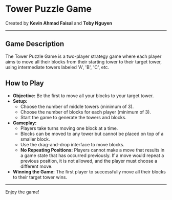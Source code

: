 # Tower Puzzle Game

Created by **Kevin Ahmad Faisal** and **Toby Nguyen**

---

## Game Description

The Tower Puzzle Game is a two-player strategy game where each player aims to move all their blocks from their starting tower to their target tower, using intermediate towers labeled 'A', 'B', 'C', etc.

## How to Play

- **Objective:** Be the first to move all your blocks to your target tower.
- **Setup:**
  - Choose the number of middle towers (minimum of 3).
  - Choose the number of blocks for each player (minimum of 3).
  - Start the game to generate the towers and blocks.
- **Gameplay:**
  - Players take turns moving one block at a time.
  - Blocks can be moved to any tower but cannot be placed on top of a smaller block.
  - Use the drag-and-drop interface to move blocks.
  - **No Repeating Positions:** Players cannot make a move that results in a game state that has occurred previously. If a move would repeat a previous position, it is not allowed, and the player must choose a different move.
- **Winning the Game:** The first player to successfully move all their blocks to their target tower wins.

---

Enjoy the game! 